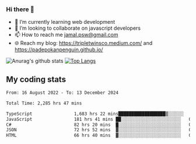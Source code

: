 ### Hi there 👋

<!--
**padepokanpenguin/padepokanpenguin** is a ✨ _special_ ✨ repository because its `README.md` (this file) appears on your GitHub profile.
-->

- 🌱 I’m currently learning  web development
- 👯 I’m looking to collaborate on javascript developers
- 📫 How to reach me jamal.psw@gmail.com
- 🌐 Reach my blog:
   https://tripletwinsco.medium.com/ and
   https://padepokanpenguin.github.io/

![Anurag's github stats](https://github-readme-stats.vercel.app/api?username=padepokanpenguin&count_private=true&disable_animations=false&show_icons=true&theme=default)
[![Top Langs](https://github-readme-stats.vercel.app/api/top-langs/?username=padepokanpenguin&theme=default&layout=compact)](https://github.com/padepokanpenguin)

## My coding stats

<!--START_SECTION:waka-->

```txt
From: 16 August 2022 - To: 13 December 2024

Total Time: 2,285 hrs 47 mins

TypeScript                1,683 hrs 22 mins██████████████████▒░░░░░░   73.65 %
JavaScript                181 hrs 41 mins ██░░░░░░░░░░░░░░░░░░░░░░░   07.95 %
C#                        82 hrs 20 mins  █░░░░░░░░░░░░░░░░░░░░░░░░   03.60 %
JSON                      72 hrs 52 mins  ▓░░░░░░░░░░░░░░░░░░░░░░░░   03.19 %
HTML                      66 hrs 40 mins  ▓░░░░░░░░░░░░░░░░░░░░░░░░   02.92 %
```

<!--END_SECTION:waka-->


